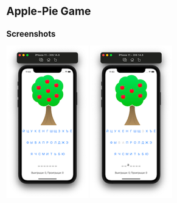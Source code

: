 # Apple-Pie Game

## Screenshots
![Screenshot1](https://github.com/ClearCut3000/Apple-Pie/blob/main/Apple%20Pie/Screenshots/scr001.png?raw=true)
![Screenshot2](https://github.com/ClearCut3000/Apple-Pie/blob/main/Apple%20Pie/Screenshots/scr002.png?raw=true)
